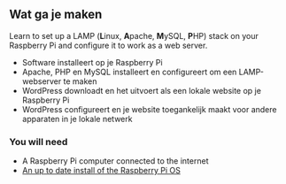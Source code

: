 ## Wat ga je maken
Learn to set up a LAMP (**L**inux, **A**pache, **M**ySQL, **P**HP) stack on your Raspberry Pi and configure it to work as a web server.

 - Software installeert op je Raspberry Pi
 - Apache, PHP en MySQL installeert en configureert om een LAMP-webserver te maken
 - WordPress downloadt en het uitvoert als een lokale website op je Raspberry Pi
 - WordPress configureert en je website toegankelijk maakt voor andere apparaten in je lokale netwerk


### You will need
- A Raspberry Pi computer connected to the internet
- [An up to date install of the Raspberry Pi OS](https://www.raspberrypi.org/downloads/)
